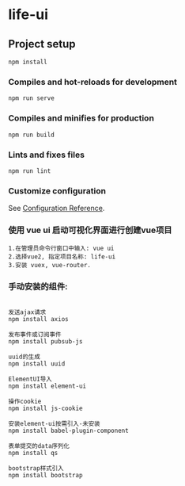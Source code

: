 # life-ui

## Project setup

```
npm install
```

### Compiles and hot-reloads for development

```
npm run serve
```

### Compiles and minifies for production

```
npm run build
```

### Lints and fixes files

```
npm run lint
```

### Customize configuration

See [Configuration Reference](https://cli.vuejs.org/config/).

### 使用 vue ui 启动可视化界面进行创建vue项目

```
1.在管理员命令行窗口中输入: vue ui
2.选择vue2, 指定项目名称: life-ui
3.安装 vuex, vue-router.
```

### 手动安装的组件:

```

发送ajax请求
npm install axios

发布事件或订阅事件
npm install pubsub-js

uuid的生成
npm install uuid

ElementUI导入
npm install element-ui

操作cookie
npm install js-cookie

安装element-ui按需引入-未安装
npm install babel-plugin-component

表单提交的data序列化
npm install qs

bootstrap样式引入
npm install bootstrap

```